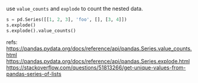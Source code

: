 use `value_counts` and `explode` to count the nested data.

```python
s = pd.Series([[1, 2, 3], 'foo', [], [3, 4]])
s.explode()
s.explode().value_counts()
```

refs:
https://pandas.pydata.org/docs/reference/api/pandas.Series.value_counts.html
https://pandas.pydata.org/docs/reference/api/pandas.Series.explode.html
https://stackoverflow.com/questions/51813266/get-unique-values-from-pandas-series-of-lists